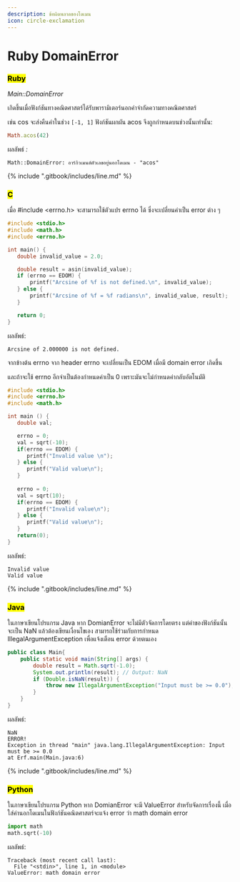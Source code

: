 ```yaml
---
description: ข้อผิดพลาดของโดเมน
icon: circle-exclamation
---
```


# Ruby DomainError

### <mark style="color:$danger;">Ruby</mark>

_Main::DomainError_

เกิดขึ้นเมื่อฟังก์ชันทางคณิตศาสตร์ได้รับพารามิเตอร์นอกคำจำกัดความทางคณิตศาสตร์

เช่น cos จะส่งคืนค่าในช่วง `[-1, 1]` ฟังก์ชันผกผัน acos จึงถูกกำหนดบนช่วงนั้นเท่านั้น:

```ruby
Math.acos(42)
```

ผลลัพธ์ _:_

```
Math::DomainError: อาร์กิวเมนต์ตัวเลขอยู่นอกโดเมน - "acos"
```

{% include ".gitbook/includes/line.md" %}

### <mark style="color:$danger;">C</mark>

เมื่อ #include \<errno.h> จะสามารถใช้ตัวแปร errno ได้ ซึ่งจะเปลี่ยนค่าเป็น error ต่าง ๆ

```c
#include <stdio.h>
#include <math.h>
#include <errno.h>

int main() {
   double invalid_value = 2.0; 

   double result = asin(invalid_value);
   if (errno == EDOM) {
       printf("Arcsine of %f is not defined.\n", invalid_value);
   } else {
       printf("Arcsine of %f = %f radians\n", invalid_value, result);
   }

   return 0;
}
```

ผลลัพธ์:

```
Arcsine of 2.000000 is not defined.
```

จากข้างต้น errno จาก header errno จะเปลี่ยนเป็น EDOM เมื่อมี domain error เกิดขึ้น

และถ้าจะใช้ errno อีกจำเป็นต้องกำหนดค่าเป็น 0 เพราะมันจะไม่กำหนดค่ากลับอัตโนมัติ

```c
#include <stdio.h>
#include <errno.h>
#include <math.h>

int main () {
   double val;

   errno = 0;
   val = sqrt(-10);   
   if(errno == EDOM) {
      printf("Invalid value \n");
   } else {
      printf("Valid value\n");
   }
   
   errno = 0;
   val = sqrt(10);
   if(errno == EDOM) {
      printf("Invalid value\n");
   } else {
      printf("Valid value\n");
   }
   return(0);
}
```

ผลลัพธ์:

```
Invalid value
Valid value
```

{% include ".gitbook/includes/line.md" %}

### <mark style="color:$danger;">Java</mark>

ในภาษาเขียนโปรแกรม Java หาก DomianError จะไม่มีตัวจัดการโดยตรง แต่ค่าของฟังก์ชันนั้นจะเป็น NaN แล้วต้องเขียนเงื่อนไขเอง สามารถใช้ร่วมกับการกำหนด IllegalArgumentException เพื่อแจ้งเตือน error ด้วยตนเอง

```java
public class Main{
    public static void main(String[] args) {
        double result = Math.sqrt(-1.0);
        System.out.println(result); // Output: NaN
        if (Double.isNaN(result)) {
            throw new IllegalArgumentException("Input must be >= 0.0");
        }
    }
}
```

ผลลัพธ์:

```
NaN
ERROR!
Exception in thread "main" java.lang.IllegalArgumentException: Input must be >= 0.0
at Erf.main(Main.java:6)
```

{% include ".gitbook/includes/line.md" %}

### <mark style="color:$danger;">Python</mark>

ในภาษาเขียนโปรแกรม Python หาก DomianError จะมี ValueError สำหรับจัดการเรื่องนี้ เมื่อใส่ค่านอกโดเมนในฟังก์ชันคณิตศาสตร์จะแจ้ง error ว่า math domain error

```python
import math
math.sqrt(-10)
```

ผลลัพธ์:

```
Traceback (most recent call last):
  File "<stdin>", line 1, in <module>
ValueError: math domain error
```
